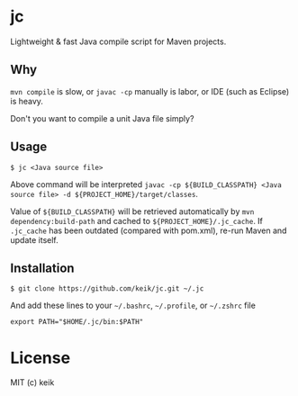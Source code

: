 # jc

Lightweight & fast Java compile script for Maven projects.


## Why

`mvn compile` is slow, or `javac -cp` manually is labor, or IDE (such as Eclipse) is heavy.

Don't you want to compile a unit Java file simply?


## Usage

```
$ jc <Java source file>
```

Above command will be interpreted `javac -cp ${BUILD_CLASSPATH} <Java source file> -d ${PROJECT_HOME}/target/classes`.

Value of `${BUILD_CLASSPATH}` will be retrieved automatically by `mvn dependency:build-path` and cached to `${PROJECT_HOME}/.jc_cache`. If `.jc_cache` has been outdated (compared with pom.xml), re-run Maven and update itself.


## Installation

```
$ git clone https://github.com/keik/jc.git ~/.jc
```

And add these lines to your `~/.bashrc`, `~/.profile`, or `~/.zshrc` file

```
export PATH="$HOME/.jc/bin:$PATH"
```


# License

MIT (c) keik
